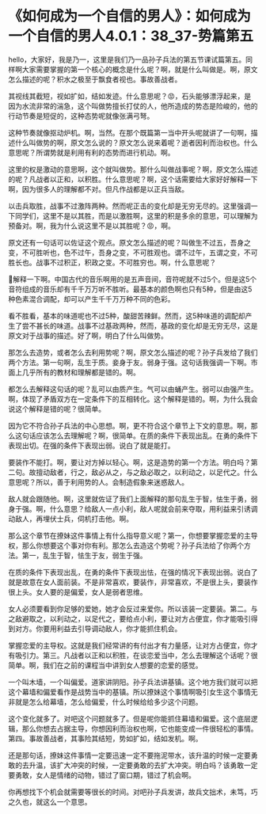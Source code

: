 # 《如何成为一个自信的男人》：如何成为一个自信的男人4.0.1：38_37-势篇第五

hello，大家好，我是乃一，这里是我们乃一品孙子兵法的第五节课试篇第五。同样啊大家需要掌握的第一个核心的概念是什么呢？啊，就是什么叫做是。啊，原文怎么描述的呢？积水之极至于飘食者视也。事故善战者。

其视线其截短，视如扩如，结如发迹。什么意思呢？😡，石头能够漂浮起来，是因为水流非常的湍急，这个叫做势擅长打仗的人，他所造成的势态是险峻的，他的行动节奏是短促的，这种态势呢就像张满弓弩。

这种节奏就像抠动炉机。啊，当然。在那个既篇第一当中开头呢就讲了一句啊，描述什么叫做势的啊，原文怎么说的？原文怎么说来着呢？逝者因利而治权也。什么意思呢？所谓势就是利用有利的态势而进行机动。啊。

这里的权是激动的意思啊，这个就叫做势。那什么叫做战事呢？啊，原文怎么描述的呢？凡战者以正和，以积胜。什么意思呢？啊，这个话需要给大家好好解释一下啊，因为很多人的理解都不对。但凡作战都是以正兵当敌。

以击兵取胜，战事不过激阵两种。然而呢正击的变化却是无穷无尽的。这里强调一下同学们，这里不是以其胜，而是以激胜啊，这里的积是多余的意思，可以理解为预备对。啊，我为什么说这里不是以其胜呢？😡，啊。

原文还有一句话可以佐证这个观点。原文怎么描述的呢？叫做生不过五，吾身之变，不可胜听也，色不过午，吾身之变，不可胜观也。谓不过午，五谓之变，不可胜长也。战事不过积正，积政之变。不可胜穷也。啊，什么意思呢？

🤧解释一下啊。中国古代的音乐啊用的是五声音间，音符呢就不过5个。但是这5个音符组成的音乐却有千千万万听不胜听。最基本的颜色啊也只有5种，但是由这5种色素混合调配，却可以产生千千万万种不同的色彩。

看不胜看，基本的味道呢也不过5种，酸甜苦辣鲜。然而，这5种味道的调配却产生了尝不甚长的味道。战事不过基政两种，然而，基政的变化却是无穷无尽，这是原文对于战事的描述。好了啊，明白了什么叫做势。

那怎么去造势，或者怎么去利用势呢？啊，原文怎么描述的呢？孙子兵发给了我们两个方法。第一句啊，乱生于质。妾身于友。弱身于强。这句话我强调一下啊。市面上几乎所有的教材和理解都是错的。啊。

都怎么去解释这句话的呢？乱可以由质产生。气可以由蛹产生。弱可以由强产生。啊，体现了矛盾双方在一定条件下的互相转化。这个解释是错的。啊，为什么我会说这个解释是错的呢？很简单。

因为它不符合孙子兵法的中心思想。啊，更不符合这个章节上下文的意思。啊，那么这句话应该怎么去理解呢？啊，很简单。在质的条件下表现出乱。在勇的条件下表现出切。在强的条件下表现出弱。说白了就是能打。

要装作不能打。啊，要让对方掉以轻心。啊，这是造势的第一个方法。明白吗？第二句。故擅动敌者，行之，敌必从之，与之敌必取之，以利动之，以足代之。什么意思呢？所以，善于利用势的人。会制造假象来迷惑敌人。

敌人就会跟随他。啊，这里就佐证了我们上面解释的那句乱生于智，怯生于勇，弱身于强。啊，什么意思？给敌人一点小利，敌人呢就会前来夺取，用利益来引诱调动敌人，再埋伏士兵，伺机打击他。啊。

那么这个章节在撩妹这件事情上有什么指导意义呢？第一，你想要掌握恋爱的主导权，那么你想要这个事对你有利。那怎么去造这个势呢？孙子兵法给了你两个方法。第一，乱生于智，怯生于友，弱生于强。

在质的条件下表现出乱，在勇的条件下表现出怯，在强的情况下表现出弱。说白了就是故意在女人面前装。不是非常喜欢，要装作，非常喜欢，不是很上头，要装作很上头。女人要的是偏爱，女人是弱者思维。

女人必须要看到你足够的爱她，她才会反过来爱你。所以该装一定要装。第二。与之敌避取之，以利动之，以足代之，要给点小利，要让对方占便宜，你才能吸引得到对方。你要用利益去引导调动敌人，你才能抓住机会。

掌握恋爱的主导权。这就是我们经常讲的有付出才有力量感，让对方占便宜，你才有吸引力。第三。凡战者以正和以积胜，在谈恋爱当中，怎么去理解这个话呢？很简单。啊，我们在之前的课程当中讲到女人想要的恋爱的感觉。

一个叫木墙，一个叫偏爱。道家讲阴阳。孙子兵法讲基镇。这个地方我们就可以把这个幕墙和偏爱看作是战势当中的基镇。所以撩妹这个事情啊吸引女生这个事情无非就是怎么给幕墙，怎么给偏爱，什么时候给给多少这个问题。

这个变化就多了。对吧这个问题就多了。但是呢你能抓住幕墙和偏爱。这个底层逻辑，那么你想去占据主导，你想因利而治权也啊，它也能变成一件很轻松的事情。第四。事故善战者，其事险其结短，势如扩如，结如发机。啊。

还是那句话，撩妹这件事情一定要迅速一定不要拖泥带水，该升温的时候一定要勇敢的去升温，该扩大冲突的时候，一定要勇敢的去扩大冲突。明白吗？该勇敢一定要勇敢，女人是情绪的动物，错过了窗口期，错过了机会啊。

你再想找下个机会就需要等很长的时间。对吧孙子兵发讲，故兵文拙术，未笃，巧之久也，就这么一个意思。